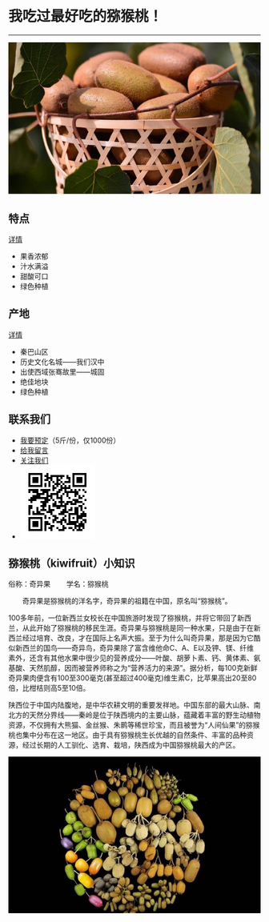 #  我吃过最好吃的猕猴桃！
----
![实拍](/img/kiwifuit.jpeg)

## 特点  

[详情](detail_character.md) 
+ 果香浓郁
+ 汁水满溢
+ 甜酸可口
+ 绿色种植

## 产地  

[详情](region.md)
+ 秦巴山区
+ 历史文化名城——我们汉中
+ 出使西域张骞故里——城固
+ 绝佳地块
+ 绿色种植


## 联系我们
+ [我要预定]()（5斤/份，仅1000份）
+ [给我留言]()
+ [关注我们]()
+ ![扫描访问我们的网站](/img/addressQR.png)

##  猕猴桃（kiwifruit）小知识
俗称：奇异果
　　学名：猕猴桃
  
  
　　奇异果是猕猴桃的洋名字，奇异果的祖籍在中国，原名叫“猕猴桃”。

   100多年前，一位新西兰女校长在中国旅游时发现了猕猴桃，并将它带回了新西兰，从此开始了猕猴桃的移民生涯。奇异果与猕猴桃是同一种水果，只是由于在新西兰经过培育、改良，才在国际上名声大振。至于为什么叫奇异果，那是因为它酷似新西兰的国鸟——奇异鸟，奇异果除了富含维他命C、A、E以及钾、镁、纤维素外，还含有其他水果中很少见的营养成分——叶酸、胡萝卜素、钙、黄体素、氨基酸、天然肌醇，因而被营养师称之为“营养活力的来源”。据分析，每100克新鲜奇异果肉便含有100至300毫克(甚至超过400毫克)维生素C，比苹果高出20至80倍，比柑桔则高5至10倍。
   
   陕西位于中国内陆腹地，是中华农耕文明的重要发祥地。中国东部的最大山脉、南北方的天然分界线——秦岭是位于陕西境内的主要山脉，蕴藏着丰富的野生动植物资源，不仅拥有大熊猫、金丝猴、朱鹮等稀世珍宝，而且被誉为“人间仙果”的猕猴桃也集中分布在这一地区。由于具有猕猴桃生长优越的自然条件、丰富的品种资源，经过长期的人工驯化、选育、栽培，陕西成为中国猕猴桃最大的产区。
   
   ![猕猴桃全图](/img/allkirifruit.JPEG)
